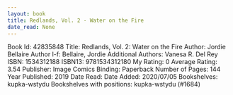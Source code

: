 ```yaml
---
layout: book
title: Redlands, Vol. 2 - Water on the Fire
date_read: None
---
```


Book Id: 42835848
Title: Redlands, Vol. 2: Water on the Fire
Author: Jordie Bellaire
Author l-f: Bellaire, Jordie
Additional Authors: Vanesa R. Del Rey
ISBN: 1534312188
ISBN13: 9781534312180
My Rating: 0
Average Rating: 3.54
Publisher: Image Comics
Binding: Paperback
Number of Pages: 144
Year Published: 2019
Date Read: 
Date Added: 2020/07/05
Bookshelves: kupka-wstydu
Bookshelves with positions: kupka-wstydu (#1684)

